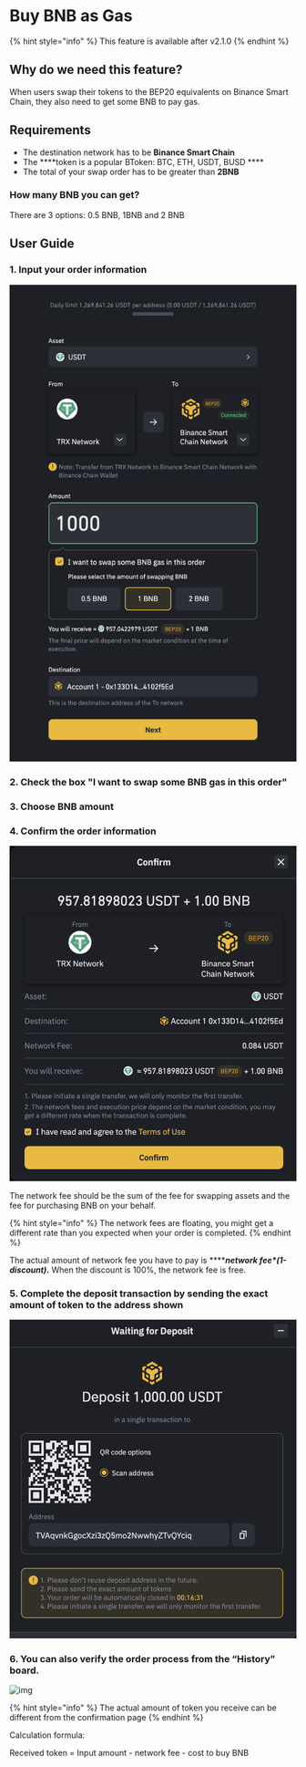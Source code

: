 # Buy BNB as Gas

{% hint style="info" %}
This feature is available after v2.1.0
{% endhint %}

## Why do we need this feature?

When users swap their tokens to the BEP20 equivalents on Binance Smart Chain, they also need to get some BNB to pay gas. 

## Requirements

* The destination network has to be **Binance Smart Chain**
* The ****token is a popular BToken: BTC, ETH, USDT, BUSD   ****
* The total of your swap order has to be greater than **2BNB**

### How many BNB you can get?

There are 3 options: 0.5 BNB, 1BNB and 2 BNB

## User Guide

### 1. Input your order information

![](../.gitbook/assets/image%20%281%29.png)



### 2. Check the box "I want to swap some BNB gas in this order"

### 3. Choose BNB amount

### 4. Confirm the order information

![](../.gitbook/assets/image%20%285%29.png)

The network fee should be the sum of the fee for swapping assets and the fee for purchasing BNB on your behalf. 

{% hint style="info" %}
The network fees are floating, you might get a different rate than you expected when your order is completed.
{% endhint %}

The actual amount of network fee you have to pay is ****_**network fee\*\(1-discount\)**_**.** When the discount is 100%, the network fee is free. 

### 5. Complete the deposit transaction by sending the exact amount of token to the address shown

![](../.gitbook/assets/image%20%283%29.png)



### 6. You can also verify the order process from the “History” board. 

![img](https://lh4.googleusercontent.com/74FfAjGt-NItSTjwNkBXFLTpLkkOGf7LGZ_ZyIpYusreWvvHilqFlgiL8Npl_gDAZfXOCcb60KfK_E3eZa4kE9V_AbiRTHN-L7MUmpEdhyg8K4jdrdJmyP-qn-iQ-8OliCXm_g-2)



{% hint style="info" %}
The actual amount of token you receive can be different from the confirmation page
{% endhint %}

Calculation formula: 

Received token  = Input amount  - network fee - cost to buy BNB

